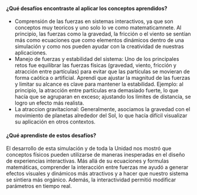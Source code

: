 #### ¿Qué desafíos encontraste al aplicar los conceptos aprendidos? 
- Comprensión de las fuerzas en sistemas interactivos, ya que son conceptos muy teoricos y uno solo lo ve como matematicamnete. Al principio, las fuerzas como la gravedad, la fricción o el viento se sentían más como ecuaciones que como elementos dinámicos dentro de una simulación y como nos pueden ayudar con la creatividad de nuestras aplicaciones.
- Manejo de fuerzas y estabilidad del sistema:  Uno de los principales retos fue equilibrar las fuerzas físicas (gravedad, viento, fricción y atracción entre partículas) para evitar que las partículas se movieran de forma caótica o artificial. Aprendí que ajustar la magnitud de las fuerzas y limitar su alcance es clave para mantener la estabilidad. Ejemplo: al principio, la atracción entre partículas era demasiado fuerte, lo que hacía que se agruparan en exceso; ajustando los límites de distancia, se logro un efecto más realista.
- La atraccion gravitacional: Generalmente, asociamos la gravedad con el movimiento de planetas alrededor del Sol, lo que hacía difícil visualizar su aplicación en otros contextos. 

#### ¿Qué aprendiste de estos desafíos?

El desarrollo de esta simulación y de toda la Unidad nos mostró que conceptos físicos pueden utilizarse de maneras inesperadas en el diseño de experiencias interactivas. Más allá de su ecuaciones y formulas matemáticas, comprender la interacción entre fuerzas me ayudó a generar efectos visuales y dinámicos más atractivos y a hacer que nuestro sistema se sintiera más orgánico. Además, la interactividad permitió modificar parámetros en tiempo real.
